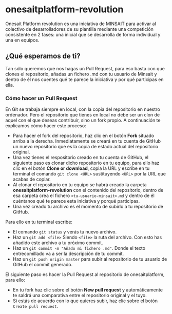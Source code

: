 # onesaitplatform-revolution
Onesait Platform revolution es una iniciativa de MINSAIT para activar al colectivo de desarrolladores de su plantilla mediante una competición consistente en 2 fases: una inicial que se desarrolla de forma individual y una en equipos. 

## ¿Qué esperamos de ti?
Tan sólo queremos que nos hagas un Pull Request, para eso basta con que clones el repositorio, añadas un fichero .md con tu usuario de Minsait y dentro de él nos cuentes qué te parece la iniciativa y por qué participas en ella.

### Cómo hacer un Pull Request
En Git se trabaja siempre en local, con la copia del repositorio en nuestro ordenador. Pero el repositorio que tienes en local no debe ser un clon de aquel con el que deseas contribuir, sino un fork propio. A continuación te explicamos cómo hacer este proceso:

- Para hacer el fork del repositorio, haz clic en el botón **Fork** situado arriba a la derecha. Inmediatamente se creará en tu cuenta de GitHub un nuevo repositorio que es la copia de estado actual del repositorio original.
- Una vez tienes el respositorio creado en tu cuenta de GitHub, el siguiente paso es clonar dicho repositorio en tu equipo, para ello haz clic en el botón **Clone or download**, copia la URL y escribe en tu terminal el comando `git clone <URL>` sustituyendo `<URL>` por la URL que acabas de copiar.
- Al clonar el repositorio en tu equipo se habrá creado la carpeta **onesaitplatform-revolution** con el contenido del repositorio, dentro de esa carpeta crea el fichero `<tu-usuario-minsait>.md` y dentro de él cuéntanos qué te parece esta iniciativa y porqué participas.
- Una vez creado tu archivo es el momento de subirlo a tu repositorio de GitHub.
  
Para ello en tu terminal escribe:
- El comando `git status` y verás tu nuevo archivo. 
- Haz un `git add <file>` Siendo `<file>` la ruta del archivo. Con esto has añadido este archivo a tu próximo commit.
- Haz un `git commit -m "Añado mi fichero .md"`. Donde el texto entrecomillado va a ser la descripción de tu commit.
- Haz un `git push origin master` para subir al repositorio de tu usuario de GitHub el commit generado.

El siguiente paso es hacer la Pull Request al repositorio de onesaitplatform, para ello:
- En tu fork haz clic sobre el botón **New pull request** y automáticamente te saldrá una comparativa entre el repositorio original y el tuyo.
- Si estás de acuerdo con lo que quieres subir, haz clic sobre el botón `Create pull request`.

